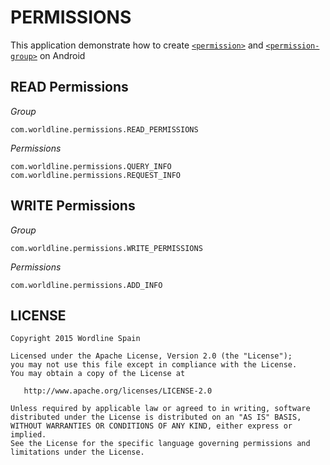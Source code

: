 PERMISSIONS
===

This application demonstrate how to create [`<permission>`](http://developer.android.com/guide/topics/manifest/permission-element.html) and
[`<permission-group>`](http://developer.android.com/guide/topics/manifest/permission-group-element.html) on Android

## READ Permissions

*Group*

```
com.worldline.permissions.READ_PERMISSIONS
```

*Permissions*

```
com.worldline.permissions.QUERY_INFO
com.worldline.permissions.REQUEST_INFO
```

## WRITE Permissions

*Group*

```
com.worldline.permissions.WRITE_PERMISSIONS
```

*Permissions*

```
com.worldline.permissions.ADD_INFO
```

## LICENSE ##

    Copyright 2015 Wordline Spain

    Licensed under the Apache License, Version 2.0 (the "License");
    you may not use this file except in compliance with the License.
    You may obtain a copy of the License at

       http://www.apache.org/licenses/LICENSE-2.0

    Unless required by applicable law or agreed to in writing, software
    distributed under the License is distributed on an "AS IS" BASIS,
    WITHOUT WARRANTIES OR CONDITIONS OF ANY KIND, either express or implied.
    See the License for the specific language governing permissions and
    limitations under the License.